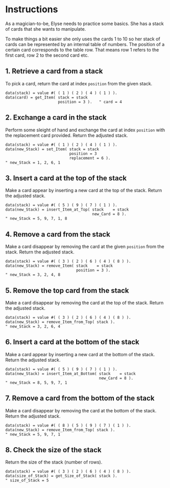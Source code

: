 # Instructions

As a magician-to-be, Elyse needs to practice some basics. She has
a stack of cards that she wants to manipulate.

To make things a bit easier she only uses the cards 1 to 10 so her
stack of cards can be represented by an internal table of numbers. The position
of a certain card corresponds to the table row. That means
row 1 refers to the first card, row 2 to the second card etc.

## 1. Retrieve a card from a stack

To pick a card, return the card at index `position` from
the given stack.

```abap
data(stack) = value #( ( 1 ) ( 2 ) ( 4 ) ( 1 ) ).
data(card) = get_Item( stack = stack
                       position = 3 ).   " card = 4
```

## 2. Exchange a card in the stack

Perform some sleight of hand and exchange the card at index `position`
with the replacement card provided.
Return the adjusted stack.

```abap
data(stack) = value #( ( 1 ) ( 2 ) ( 4 ) ( 1 ) ).
data(new_Stack) = set_Item( stack = stack
                            position = 3 
                            replacement = 6 ).   
" new_Stack = 1, 2, 6, 1
```

## 3. Insert a card at the top of the stack

Make a card appear by inserting a new card at the top of the stack.
Return the adjusted stack.

```abap
data(stack) = value #( ( 5 ) ( 9 ) ( 7 ) ( 1 ) ).
data(new_Stack) = insert_Item_at_Top( stack    = stack
                                      new_Card = 8 ).   
" new_Stack = 5, 9, 7, 1, 8
```

## 4. Remove a card from the stack

Make a card disappear by removing the card at the given `position` from the stack.
Return the adjusted stack.

```abap
data(stack) = value #( ( 3 ) ( 2 ) ( 6 ) ( 4 ) ( 8 ) ).
data(new_Stack) = remove_Item( stack    = stack
                               position = 3 ).   
" new_Stack = 3, 2, 4, 8
```

## 5. Remove the top card from the stack

Make a card disappear by removing the card at the top of the stack.
Return the adjusted stack.

```abap
data(stack) = value #( ( 3 ) ( 2 ) ( 6 ) ( 4 ) ( 8 ) ).
data(new_Stack) = remove_Item_from_Top( stack ).   
" new_Stack = 3, 2, 6, 4
```

## 6. Insert a card at the bottom of the stack

Make a card appear by inserting a new card at the bottom of the stack.
Return the adjusted stack.

```abap
data(stack) = value #( ( 5 ) ( 9 ) ( 7 ) ( 1 ) ).
data(new_Stack) = insert_Item_at_Bottom( stack    = stack
                                         new_Card = 8 ).   
" new_Stack = 8, 5, 9, 7, 1
```

## 7. Remove a card from the bottom of the stack

Make a card disappear by removing the card at the bottom of the stack.
Return the adjusted stack.

```abap
data(stack) = value #( ( 8 ) ( 5 ) ( 9 ) ( 7 ) ( 1 ) ).
data(new_Stack) = remove_Item_from_Top( stack ).   
" new_Stack = 5, 9, 7, 1
```

## 8. Check the size of the stack

Return the size of the stack (number of rows).

```abap
data(stack) = value #( ( 3 ) ( 2 ) ( 6 ) ( 4 ) ( 8 ) ).
data(size_of_Stack) = get_Size_of_Stack( stack ).   
" size_of_Stack = 5
```